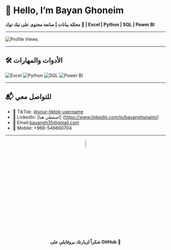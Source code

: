 

# 👋 Hello, I’m Bayan Ghoneim 
**محللة بيانات | صانعة محتوى على تيك توك 🎥 | Excel | Python | SQL | Power BI**

</div>

---

![Profile Views](https://komarev.com/ghpvc/?username=your-username&style=flat&color=blue&label=PROFILE+VIEWS)

---

## 🛠️ الأدوات والمهارات

![Excel](https://img.shields.io/badge/Excel-217346?style=flat&logo=microsoft-excel&logoColor=white)
![Python](https://img.shields.io/badge/Python-FFD43B?style=flat&logo=python&logoColor=darkgreen)
![SQL](https://img.shields.io/badge/SQL-025E8C?style=flat&logo=database&logoColor=white)
![Power BI](https://img.shields.io/badge/PowerBI-F2C811?style=flat&logo=powerbi&logoColor=black)

---

## 📬 للتواصل معي
- 🎥 TikTok: [@your-tiktok-username](https://www.tiktok.com/@your-tiktok-username)  
- 💼 LinkedIn: [اضغطي هنا]  (https://www.linkedin.com/in/bayanghunaim/)   
- 📧 Email:bayangh35@gmail.com
- 📱 Mobile: +966-546660704

---

<div align="center">
<img src="https://raw.githubusercontent.com/Tarikul-Islam-Anik/Animated-Fluent-Emojis/master/Emojis/Smilies/Sparkles.png" width="8%" />
<br><b>شكراً لزيارتك بروفايلي على GitHub</b> 🚀
</div>
